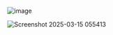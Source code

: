 ![image](https://github.com/user-attachments/assets/4c543c50-8768-44e0-9fac-0ae2a045e1c9)



![Screenshot 2025-03-15 055413](https://github.com/user-attachments/assets/1050fba9-465a-42fa-9cda-802e03f0745e)
